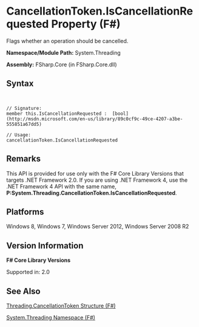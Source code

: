 # CancellationToken.IsCancellationRequested Property (F#)

Flags whether an operation should be cancelled.

**Namespace/Module Path:** System.Threading

**Assembly:** FSharp.Core (in FSharp.Core.dll)


## Syntax


```


// Signature:
member this.IsCancellationRequested :  [bool](http://msdn.microsoft.com/en-us/library/89c0cf9c-49ce-4207-a3be-555851a67dd5)

// Usage:
cancellationToken.IsCancellationRequested

```



## Remarks
This API is provided for use only with the F# Core Library Versions that targets .NET Framework 2.0. If you are using .NET Framework 4, use the .NET Framework 4 API with the same name, **P:System.Threading.CancellationToken.IsCancellationRequested**.


## Platforms
Windows 8, Windows 7, Windows Server 2012, Windows Server 2008 R2


## Version Information
**F# Core Library Versions**

Supported in: 2.0




## See Also
[Threading.CancellationToken Structure &#40;F&#35;&#41;](Threading.CancellationToken-Structure-%28FSharp%29.md)

[System.Threading Namespace &#40;F&#35;&#41;](System.Threading-Namespace-%28FSharp%29.md)

